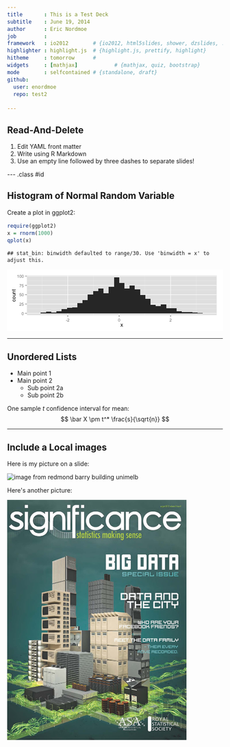 ```yaml
---
title       : This is a Test Deck
subtitle    : June 19, 2014
author      : Eric Nordmoe
job         : 
framework   : io2012        # {io2012, html5slides, shower, dzslides, ...}
highlighter : highlight.js  # {highlight.js, prettify, highlight}
hitheme     : tomorrow      # 
widgets     : [mathjax]            # {mathjax, quiz, bootstrap}
mode        : selfcontained # {standalone, draft}
github:
  user: enordmoe
  repo: test2

---
```

<!-- Limit image width and height -->
<style type='text/css'>
img {
    max-height: 560px;
    max-width: 964px;
}
</style>

<!-- Center image on slide -->
<script src="http://ajax.aspnetcdn.com/ajax/jQuery/jquery-1.7.min.js"></script>
<script type='text/javascript'>
$(function() {
    $("p:has(img)").addClass('centered');
});
</script>

## Read-And-Delete

1. Edit YAML front matter
2. Write using R Markdown
3. Use an empty line followed by three dashes to separate slides!

--- .class #id 

## Histogram of Normal Random Variable

Create a plot in ggplot2:

```r
require(ggplot2)
x = rnorm(1000)
qplot(x)
```

```
## stat_bin: binwidth defaulted to range/30. Use 'binwidth = x' to adjust this.
```

![plot of chunk chunk1](assets/fig/chunk1.png) 


---

## Unordered Lists

* Main point 1
* Main point 2
  + Sub point 2a
  + Sub point 2b
  
One sample $t$ confidence interval for mean:
$$
\bar X \pm t^* \frac{s}{\sqrt{n}}
$$
  

---

## Include a Local images

Here is my picture on a slide:

![image from redmond barry building unimelb](http://i.imgur.com/RVNmr.jpg)

 Here's another picture:
 
![local image](figures/AugSigCov.jpg)





